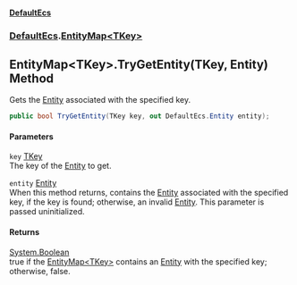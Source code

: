 #### [DefaultEcs](DefaultEcs.md 'DefaultEcs')
### [DefaultEcs](DefaultEcs.md#DefaultEcs 'DefaultEcs').[EntityMap&lt;TKey&gt;](EntityMap_TKey_.md 'DefaultEcs.EntityMap&lt;TKey&gt;')
## EntityMap&lt;TKey&gt;.TryGetEntity(TKey, Entity) Method
Gets the [Entity](Entity.md 'DefaultEcs.Entity') associated with the specified key.  
```csharp
public bool TryGetEntity(TKey key, out DefaultEcs.Entity entity);
```
#### Parameters
<a name='DefaultEcs_EntityMap_TKey__TryGetEntity(TKey_DefaultEcs_Entity)_key'></a>
`key` [TKey](EntityMap_TKey_.md#DefaultEcs_EntityMap_TKey__TKey 'DefaultEcs.EntityMap&lt;TKey&gt;.TKey')  
The key of the [Entity](Entity.md 'DefaultEcs.Entity') to get.
  
<a name='DefaultEcs_EntityMap_TKey__TryGetEntity(TKey_DefaultEcs_Entity)_entity'></a>
`entity` [Entity](Entity.md 'DefaultEcs.Entity')  
When this method returns, contains the [Entity](Entity.md 'DefaultEcs.Entity') associated with the specified key, if the key is found; otherwise, an invalid [Entity](Entity.md 'DefaultEcs.Entity'). This parameter is passed uninitialized.
  
#### Returns
[System.Boolean](https://docs.microsoft.com/en-us/dotnet/api/System.Boolean 'System.Boolean')  
true if the [EntityMap&lt;TKey&gt;](EntityMap_TKey_.md 'DefaultEcs.EntityMap&lt;TKey&gt;') contains an [Entity](Entity.md 'DefaultEcs.Entity') with the specified key; otherwise, false.

